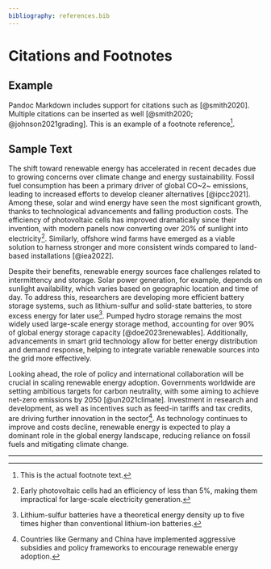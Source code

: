 ```yaml
---
bibliography: references.bib
---
```


# Citations and Footnotes

## Example

Pandoc Markdown includes support for citations such as [@smith2020]. Multiple citations can be inserted as well [@smith2020; @johnson2021grading]. This is an example of a footnote reference[^1].

[^1]: This is the actual footnote text.

## Sample Text

The shift toward renewable energy has accelerated in recent decades due to growing concerns over climate change and energy sustainability. Fossil fuel consumption has been a primary driver of global CO~2~ emissions, leading to increased efforts to develop cleaner alternatives [@ipcc2021]. Among these, solar and wind energy have seen the most significant growth, thanks to technological advancements and falling production costs. The efficiency of photovoltaic cells has improved dramatically since their invention, with modern panels now converting over 20% of sunlight into electricity[^2]. Similarly, offshore wind farms have emerged as a viable solution to harness stronger and more consistent winds compared to land-based installations [@iea2022].

Despite their benefits, renewable energy sources face challenges related to intermittency and storage. Solar power generation, for example, depends on sunlight availability, which varies based on geographic location and time of day. To address this, researchers are developing more efficient battery storage systems, such as lithium-sulfur and solid-state batteries, to store excess energy for later use[^3]. Pumped hydro storage remains the most widely used large-scale energy storage method, accounting for over 90% of global energy storage capacity [@doe2023renewables]. Additionally, advancements in smart grid technology allow for better energy distribution and demand response, helping to integrate variable renewable sources into the grid more effectively.

Looking ahead, the role of policy and international collaboration will be crucial in scaling renewable energy adoption. Governments worldwide are setting ambitious targets for carbon neutrality, with some aiming to achieve net-zero emissions by 2050 [@un2021climate]. Investment in research and development, as well as incentives such as feed-in tariffs and tax credits, are driving further innovation in the sector[^4]. As technology continues to improve and costs decline, renewable energy is expected to play a dominant role in the global energy landscape, reducing reliance on fossil fuels and mitigating climate change.

[^2]: Early photovoltaic cells had an efficiency of less than 5%, making them impractical for large-scale electricity generation.

[^3]: Lithium-sulfur batteries have a theoretical energy density up to five times higher than conventional lithium-ion batteries.

[^4]: Countries like Germany and China have implemented aggressive subsidies and policy frameworks to encourage renewable energy adoption.

---
